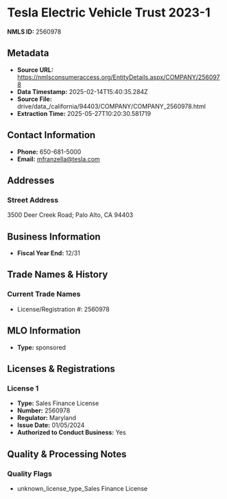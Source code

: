 # Tesla Electric Vehicle Trust 2023-1

**NMLS ID:** 2560978

## Metadata
- **Source URL:** https://nmlsconsumeraccess.org/EntityDetails.aspx/COMPANY/2560978
- **Data Timestamp:** 2025-02-14T15:40:35.284Z
- **Source File:** drive/data_/california/94403/COMPANY/COMPANY_2560978.html
- **Extraction Time:** 2025-05-27T10:20:30.581719

## Contact Information
- **Phone:** 650-681-5000
- **Email:** mfranzella@tesla.com

## Addresses
### Street Address
3500 Deer Creek Road; Palo Alto, CA 94403

## Business Information
- **Fiscal Year End:** 12/31

## Trade Names & History
### Current Trade Names
- License/Registration #: 2560978

## MLO Information
- **Type:** sponsored

## Licenses & Registrations

### License 1
- **Type:** Sales Finance License
- **Number:** 2560978
- **Regulator:** Maryland
- **Issue Date:** 01/05/2024
- **Authorized to Conduct Business:** Yes

## Quality & Processing Notes
### Quality Flags
- unknown_license_type_Sales Finance License
